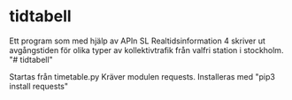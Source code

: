 # tidtabell
Ett program som med hjälp av APIn SL Realtidsinformation 4 skriver ut avgångstiden för olika typer av kollektivtrafik från valfri station i stockholm.
"# tidtabell"

Startas från timetable.py
Kräver modulen requests. Installeras med "pip3 install requests"
